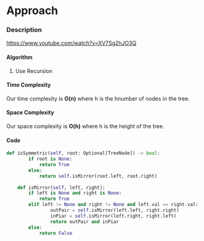 # Approach
### Description
https://www.youtube.com/watch?v=XV7Sg2hJO3Q

#### Algorithm
1. Use Recursion

#### Time Complexity
Our time complexity is **O(n)** where h is the hnumber of nodes in the tree.
#### Space Complexity
Our space complexity is **O(h)** where h is the height of the tree.

#### Code
```python
def isSymmetric(self, root: Optional[TreeNode]) -> bool:
        if root is None:
            return True
        else:
            return self.isMirror(root.left, root.right)
    
    def isMirror(self, left, right):
        if left is None and right is None:
            return True
        elif left != None and right != None and left.val == right.val:
                outPair = self.isMirror(left.left, right.right)
                inPiar = self.isMirror(left.right, right.left)
                return outPair and inPiar
        else:
            return False
```